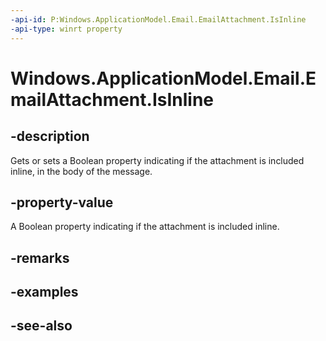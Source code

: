 ----api-id: P:Windows.ApplicationModel.Email.EmailAttachment.IsInline
-api-type: winrt property
---<!-- Property syntaxpublic bool IsInline { get;  set; }--># Windows.ApplicationModel.Email.EmailAttachment.IsInline## -descriptionGets or sets a Boolean property indicating if the attachment is included inline, in the body of the message.## -property-valueA Boolean property indicating if the attachment is included inline.## -remarks## -examples## -see-also